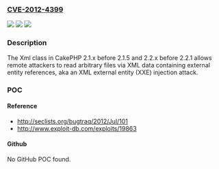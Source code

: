 ### [CVE-2012-4399](https://cve.mitre.org/cgi-bin/cvename.cgi?name=CVE-2012-4399)
![](https://img.shields.io/static/v1?label=Product&message=n%2Fa&color=blue)
![](https://img.shields.io/static/v1?label=Version&message=n%2Fa&color=blue)
![](https://img.shields.io/static/v1?label=Vulnerability&message=n%2Fa&color=brighgreen)

### Description

The Xml class in CakePHP 2.1.x before 2.1.5 and 2.2.x before 2.2.1 allows remote attackers to read arbitrary files via XML data containing external entity references, aka an XML external entity (XXE) injection attack.

### POC

#### Reference
- http://seclists.org/bugtraq/2012/Jul/101
- http://www.exploit-db.com/exploits/19863

#### Github
No GitHub POC found.

